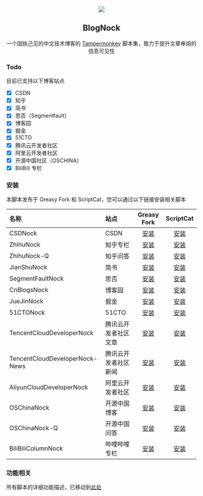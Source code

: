 <div align=center>
<img src="https://raw.githubusercontent.com/Exisi/BlogNock/main/doc/icon/nock.ico"/>
<h2>BlogNock</h2>

<p>一个固执己见的中文技术博客的 <a href="https://github.com/search?q=Tampermonkey&type=repositories">Tampermonkey</a> 脚本集，致力于提升文章审阅的信息可见性</p>
</div>

### Todo

目前已支持以下博客站点

- [x] CSDN
- [x] 知乎
- [x] 简书
- [x] 思否（Segmentfault）
- [x] 博客园
- [x] 掘金
- [x] 51CTO
- [x] 腾讯云开发者社区
- [x] 阿里云开发者社区
- [x] 开源中国社区（OSCHINA）
- [x] BiliBili 专栏

### 安装

本脚本发布于 Greasy Fork 和 ScriptCat，您可以通过以下链接安装相关脚本

| 名称                           | 站点                 |                                    Greasy Fork                                     |                         ScriptCat                          |
| :----------------------------- | :------------------- | :--------------------------------------------------------------------------------: | :--------------------------------------------------------: |
| CSDNock                        | CSDN                 |            [安装](https://greasyfork.org/zh-CN/scripts/493011-csdnock)             | [安装](https://scriptcat.org/zh-CN/script-show-page/1847)  |
| ZhihuNock                      | 知乎专栏             |           [安装](https://greasyfork.org/zh-CN/scripts/493979-zhihunock)            | [安装](https://scriptcat.org/zh-CN/script-show-page/1851)  |
| ZhihuNock-Q                    | 知乎问答             |          [安装](https://greasyfork.org/zh-CN/scripts/494300-zhihunock-q)           | [安装](https://scriptcat.org/zh-CN/script-show-page/1848)  |
| JianShuNock                    | 简书                 |          [安装](https://greasyfork.org/zh-CN/scripts/494159-jianshunock)           | [安装](https://scriptcat.org/zh-CN/script-show-page/1852)  |
| SegmentFaultNock               | 思否                 |        [安装](https://greasyfork.org/zh-CN/scripts/494376-segmentfaultnock)        | [安装](https://scriptcat.org/zh-CN/script-show-page/1853)  |
| CnBlogsNock                    | 博客园               |          [安装](https://greasyfork.org/zh-CN/scripts/494487-cnblogsnock)           | [安装](https://scriptcat.org/zh-CN/script-show-page/1854)  |
| JueJinNock                     | 掘金                 |           [安装](https://greasyfork.org/zh-CN/scripts/494579-juejinnock)           | [安装](https://scriptcat.org/zh-CN/script-show-page/1855)  |
| 51CTONock                      | 51CTO                |           [安装](https://greasyfork.org/zh-CN/scripts/494665-51ctonock)            | [安装](https://scriptcat.org/zh-CN/script-show-page/1856)  |
| TencentCloudDeveloperNock      | 腾讯云开发者社区文章 |   [安装](https://greasyfork.org/zh-CN/scripts/495007-tencentclouddevelopernock)    | [安装](https://scriptcat.org/zh-CN/script-show-page/1857)  |
| TencentCloudDeveloperNock-News | 腾讯云开发者社区新闻 | [安装](https://greasyfork.org/zh-CN/scripts/523033-tencentclouddevelopernock-news) | [安装](https://scriptcat.org/zh-CN/script-show-page/2614)  |
| AliyunCloudDeveloperNock       | 阿里云开发者社区     |    [安装](https://greasyfork.org/zh-CN/scripts/495367-aliyunclouddevelopernock)    | [安装](https://scriptcat.org/zh-CN/script-show-page/1849)  |
| OSChinaNock                    | 开源中国博客         |          [安装](https://greasyfork.org/zh-CN/scripts/495384-oschinanock)           | [安装](https://scriptcat.org/zh-CN/script-show-page/1850)  |
| OSChinaNock-Q                  | 开源中国问答         |         [安装](https://greasyfork.org/zh-CN/scripts/495398-oschinanock-q)          | [安装](https://scriptcat.org/zh-CN/script-show-page/1858)  |
| BiliBiliColumnNock             | 哔哩哔哩专栏         |       [安装](https://greasyfork.org/zh-CN/scripts/521036-bilibilicolumnnock)       | [安装](https://scriptcat.org/zh-CN/script-show-page/2515/) |

### 功能相关

所有脚本的详细功能描述，已移动到[此处](https://github.com/Exisi/BlogNock/tree/main/nock/README.md)
